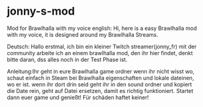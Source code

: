 # jonny-s-mod
Mod for Brawlhalla with my voice
english:
Hi, here is a easy Brawlhalla mod with my voice, it is designed around my Brawlhalla Streams.

Deutsch:
Hallo erstmal, ich bin ein kleiner Twitch streamer(jonny_fr) mit der community arbeite ich an einem brawlhalla mod, den ihr hier findet, denkt bitte daran, dss alles noch in der Test Phase ist.

Anleitung:Ihr geht in eure Brawlhalla game ordner wenn ihr nicht wisst wo, schaut einfach in Steam bei Brawlhalla eigenschaften und lokale dateinen, wo er ist.
wenn ihr dort drin seid geht ihr in den sound ordner und kopiert die Date rein, geht auf Datei ersetzen, damit es richtig funktioniert. Startet dann euer game und genießt!
Für schäden haftet keiner!
